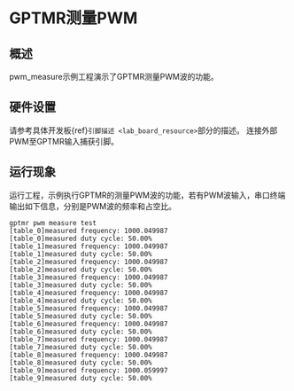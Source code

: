 # GPTMR测量PWM

## 概述

pwm_measure示例工程演示了GPTMR测量PWM波的功能。

## 硬件设置

请参考具体开发板{ref}`引脚描述 <lab_board_resource>`部分的描述。
连接外部PWM至GPTMR输入捕获引脚。

## 运行现象

运行工程，示例执行GPTMR的测量PWM波的功能，若有PWM波输入，串口终端输出如下信息，分别是PWM波的频率和占空比。
```console
gptmr pwm measure test
[table_0]measured frequency: 1000.049987
[table_0]measured duty cycle: 50.00%
[table_1]measured frequency: 1000.049987
[table_1]measured duty cycle: 50.00%
[table_2]measured frequency: 1000.049987
[table_2]measured duty cycle: 50.00%
[table_3]measured frequency: 1000.049987
[table_3]measured duty cycle: 50.00%
[table_4]measured frequency: 1000.049987
[table_4]measured duty cycle: 50.00%
[table_5]measured frequency: 1000.049987
[table_5]measured duty cycle: 50.00%
[table_6]measured frequency: 1000.049987
[table_6]measured duty cycle: 50.00%
[table_7]measured frequency: 1000.049987
[table_7]measured duty cycle: 50.00%
[table_8]measured frequency: 1000.049987
[table_8]measured duty cycle: 50.00%
[table_9]measured frequency: 1000.059997
[table_9]measured duty cycle: 50.00%

```


